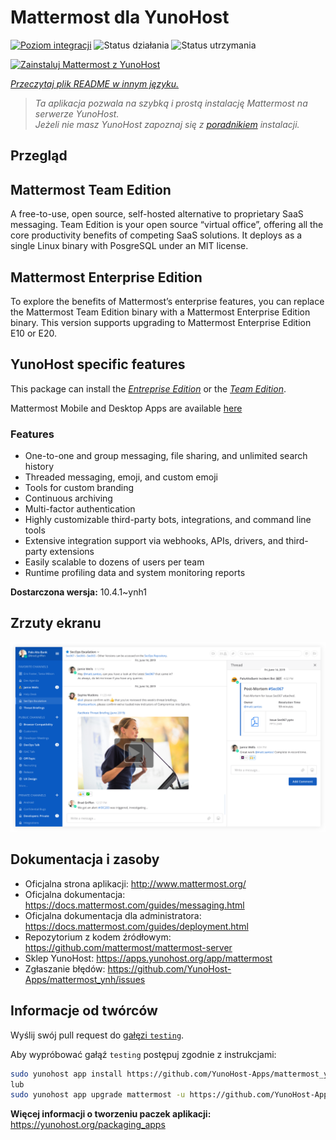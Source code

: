 <!--
To README zostało automatycznie wygenerowane przez <https://github.com/YunoHost/apps/tree/master/tools/readme_generator>
Nie powinno być ono edytowane ręcznie.
-->

# Mattermost dla YunoHost

[![Poziom integracji](https://apps.yunohost.org/badge/integration/mattermost)](https://ci-apps.yunohost.org/ci/apps/mattermost/)
![Status działania](https://apps.yunohost.org/badge/state/mattermost)
![Status utrzymania](https://apps.yunohost.org/badge/maintained/mattermost)

[![Zainstaluj Mattermost z YunoHost](https://install-app.yunohost.org/install-with-yunohost.svg)](https://install-app.yunohost.org/?app=mattermost)

*[Przeczytaj plik README w innym języku.](./ALL_README.md)*

> *Ta aplikacja pozwala na szybką i prostą instalację Mattermost na serwerze YunoHost.*  
> *Jeżeli nie masz YunoHost zapoznaj się z [poradnikiem](https://yunohost.org/install) instalacji.*

## Przegląd

## Mattermost Team Edition

A free-to-use, open source, self-hosted alternative to proprietary SaaS messaging. Team Edition is your open source “virtual office”, offering all the core productivity benefits of competing SaaS solutions. It deploys as a single Linux binary with PosgreSQL under an MIT license.

## Mattermost Enterprise Edition

To explore the benefits of Mattermost’s enterprise features, you can replace the Mattermost Team Edition binary with a Mattermost Enterprise Edition binary. This version supports upgrading to Mattermost Enterprise Edition E10 or E20.

## YunoHost specific features

This package can install the [*Entreprise Edition*](https://docs.mattermost.com/overview/product.html#mattermost-enterprise-edition) or the [*Team Edition*](https://docs.mattermost.com/overview/product.html#mattermost-team-edition).

Mattermost Mobile and Desktop Apps are available [here](https://mattermost.com/download/)

### Features

- One-to-one and group messaging, file sharing, and unlimited search history
- Threaded messaging, emoji, and custom emoji
- Tools for custom branding
- Continuous archiving
- Multi-factor authentication
- Highly customizable third-party bots, integrations, and command line tools
- Extensive integration support via webhooks, APIs, drivers, and third-party extensions
- Easily scalable to dozens of users per team
- Runtime profiling data and system monitoring reports


**Dostarczona wersja:** 10.4.1~ynh1

## Zrzuty ekranu

![Zrzut ekranu z Mattermost](./doc/screenshots/screenshot.png)

## Dokumentacja i zasoby

- Oficjalna strona aplikacji: <http://www.mattermost.org/>
- Oficjalna dokumentacja: <https://docs.mattermost.com/guides/messaging.html>
- Oficjalna dokumentacja dla administratora: <https://docs.mattermost.com/guides/deployment.html>
- Repozytorium z kodem źródłowym: <https://github.com/mattermost/mattermost-server>
- Sklep YunoHost: <https://apps.yunohost.org/app/mattermost>
- Zgłaszanie błędów: <https://github.com/YunoHost-Apps/mattermost_ynh/issues>

## Informacje od twórców

Wyślij swój pull request do [gałęzi `testing`](https://github.com/YunoHost-Apps/mattermost_ynh/tree/testing).

Aby wypróbować gałąź `testing` postępuj zgodnie z instrukcjami:

```bash
sudo yunohost app install https://github.com/YunoHost-Apps/mattermost_ynh/tree/testing --debug
lub
sudo yunohost app upgrade mattermost -u https://github.com/YunoHost-Apps/mattermost_ynh/tree/testing --debug
```

**Więcej informacji o tworzeniu paczek aplikacji:** <https://yunohost.org/packaging_apps>
